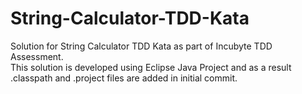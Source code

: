 # String-Calculator-TDD-Kata
Solution for String Calculator TDD Kata as part of Incubyte TDD Assessment.<br />This solution is developed using Eclipse Java Project and as a result .classpath and .project files are added in initial commit.
